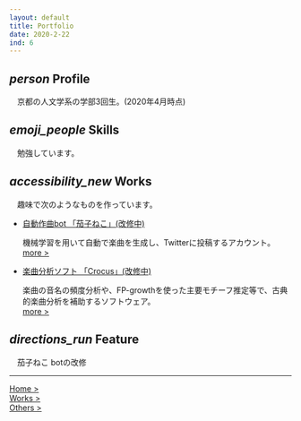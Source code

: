 ```yaml
---
layout: default
title: Portfolio
date: 2020-2-22
ind: 6
---
```


## <i class="material-icons mdc-list-item__graphic" aria-hidden="true">person</i> Profile

　京都の人文学系の学部3回生。(2020年4月時点)

## <i class="material-icons mdc-list-item__graphic" aria-hidden="true">emoji_people</i> Skills

　勉強しています。

## <i class="material-icons mdc-list-item__graphic" aria-hidden="true">accessibility_new</i> Works

　趣味で次のようなものを作っています。

- [自動作曲bot 「茄子ねこ」(改修中)](https://twitter.com/cc_99_ff)

    機械学習を用いて自動で楽曲を生成し、Twitterに投稿するアカウント。  
    [more >](https://nakashimas.github.io/docs/works/nasneco.html)

- [楽曲分析ソフト 「Crocus」(改修中)](https://github.com/nasneco/Crocus)

    楽曲の音名の頻度分析や、FP-growthを使った主要モチーフ推定等で、古典的楽曲分析を補助するソフトウェア。  
    [more >](https://nakashimas.github.io/docs/works/crocus.html)

## <i class="material-icons mdc-list-item__graphic" aria-hidden="true">directions_run</i> Feature

　茄子ねこ botの改修

<hr>

[Home >](https://nakashimas.github.io/index.html)  
[Works >](https://nakashimas.github.io/docs/works/works.html)  
[Others >](https://nakashimas.github.io/docs/others/others.html)
